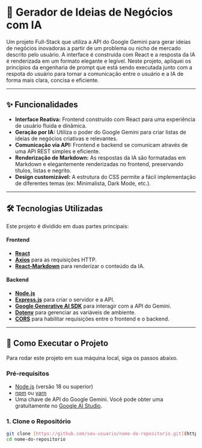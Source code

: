 # 🚀 Gerador de Ideias de Negócios com IA

Um projeto Full-Stack que utiliza a API do Google Gemini para gerar ideias de negócios inovadoras a partir de um problema ou nicho de mercado descrito pelo usuário. A interface é construída com React e a resposta da IA é renderizada em um formato elegante e legível. Neste projeto, apliquei os princípios da engenharia de prompt que está sendo executada junto com a respota do usuário para tornar a comunicação entre o usuário e a IA de forma mais clara, concisa e eficiente. 

---

## ✨ Funcionalidades

- **Interface Reativa:** Frontend construído com React para uma experiência de usuário fluida e dinâmica.
- **Geração por IA:** Utiliza o poder do Google Gemini para criar listas de ideias de negócios criativas e relevantes.
- **Comunicação via API:** Frontend e backend se comunicam através de uma API REST simples e eficiente.
- **Renderização de Markdown:** As respostas da IA são formatadas em Markdown e elegantemente renderizadas no frontend, preservando títulos, listas e negrito.
- **Design customizável:** A estrutura do CSS permite a fácil implementação de diferentes temas (ex: Minimalista, Dark Mode, etc.).

---

## 🛠️ Tecnologias Utilizadas

Este projeto é dividido em duas partes principais:

#### **Frontend**
- [**React**](https://reactjs.org/)
- [**Axios**](https://axios-http.com/) para as requisições HTTP.
- [**React-Markdown**](https://github.com/remarkjs/react-markdown) para renderizar o conteúdo da IA.

#### **Backend**
- [**Node.js**](https://nodejs.org/)
- [**Express.js**](https://expressjs.com/) para criar o servidor e a API.
- [**Google Generative AI SDK**](https://www.npmjs.com/package/@google/generative-ai) para interagir com a API do Gemini.
- [**Dotenv**](https://www.npmjs.com/package/dotenv) para gerenciar as variáveis de ambiente.
- [**CORS**](https://www.npmjs.com/package/cors) para habilitar requisições entre o frontend e o backend.

---

## 🏁 Como Executar o Projeto

Para rodar este projeto em sua máquina local, siga os passos abaixo.

### **Pré-requisitos**

- [Node.js](https://nodejs.org/en/) (versão 18 ou superior)
- [npm](https://www.npmjs.com/) ou [yarn](https://yarnpkg.com/)
- Uma chave de API do Google Gemini. Você pode obter uma gratuitamente no [Google AI Studio](https://aistudio.google.com/app/apikey).

### **1. Clone o Repositório**

```bash
git clone [https://github.com/seu-usuario/nome-do-repositorio.git](https://github.com/seu-usuario/nome-do-repositorio.git)
cd nome-do-repositorio
